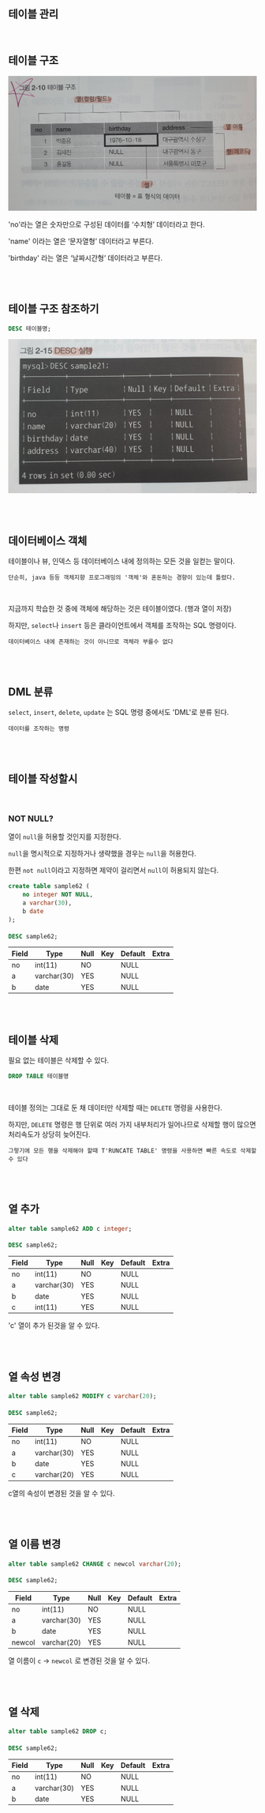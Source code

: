 ## 테이블 관리

<BR/>

## 테이블 구조

![이미지](/programming/img/입문160.PNG)

'no'라는 열은 숫자만으로 구성된 데이터를 ‘수치형’ 데이터라고 한다.

'name' 이라는 열은 ‘문자열형’ 데이터라고 부른다. 

'birthday' 라는 열은 ‘날짜시간형’ 데이터라고 부른다.


<br/><BR/>





## 테이블 구조 참조하기

```sql
DESC 테이블명;
```

![이미지](/programming/img/입문161.PNG)


<br/><br/>

## 데이터베이스 객체

테이블이나 뷰, 인덱스 등 데이터베이스 내에 정의하는 모든 것을 일컫는 말이다.

```
단순히, java 등등 객체지향 프로그래밍의 '객체'와 혼돈하는 경향이 있는데 틀렸다.
```

<br/>

지금까지 학습한 것 중에 객체에 해당하는 것은 테이블이였다. (행과 열이 저장)

하지만, `select`나 `insert` 등은 클라이언트에서 객체를 조작하는 SQL 명령이다.

```
데이터베이스 내에 존재하는 것이 아니므로 객체라 부를수 없다
```

<br/><br/>

## DML 분류

`select`, `insert`, `delete`, `update` 는 SQL 명령 중에서도 'DML'로 분류 된다.

```
데이터를 조작하는 명령
```

<br/><br/>

## 테이블 작성할시

<br/>

### NOT NULL?

열이 `null`을 허용할 것인지를 지정한다.

`null`을 명시적으로 지정하거나 생략했을 경우는 `null`을 허용한다.

한편 `not null`이라고 지정하면 제약이 걸리면서 `null`이 허용되지 않는다.


```sql
create table sample62 (
    no integer NOT NULL,
    a varchar(30),
    b date
);

DESC sample62;
```


| Field | Type | Null | Key | Default | Extra |
| --- | --- | --- | --- | --- | --- |
| no | int(11) | NO |  | NULL |  |
| a | varchar(30) | YES |  | NULL |  |
| b | date | YES |  | NULL |  |


<br/><br/>

## 테이블 삭제

필요 없는 테이블은 삭제할 수 있다.

```sql
DROP TABLE 테이블명
```

<br/>

테이블 정의는 그대로 둔 채 데이터만 삭제할 때는 `DELETE` 명령을 사용한다.

하지만, `DELETE` 명령은 행 단위로 여러 가지 내부처리가 일어나므로 삭제할 행이 많으면 처리속도가 상당히 늦어진다.

```
그렇기에 모든 행을 삭제해야 할때 T'RUNCATE TABLE' 명령을 사용하면 빠른 속도로 삭제할 수 있다
```

<br/><br/>

## 열 추가

```sql
alter table sample62 ADD c integer;

DESC sample62;
```

| Field | Type | Null | Key | Default | Extra |
| --- | --- | --- | --- | --- | --- |
| no | int(11) | NO |  | NULL |  |
| a | varchar(30) | YES |  | NULL |  |
| b | date | YES |  | NULL |  |
| c | int(11) | YES |  | NULL |  |


'c' 열이 추가 된것을 알 수 있다.


<br/><br/>

## 열 속성 변경

```sql
alter table sample62 MODIFY c varchar(20);

DESC sample62;
```

| Field | Type | Null | Key | Default | Extra |
| --- | --- | --- | --- | --- | --- |
| no | int(11) | NO |  | NULL |  |
| a | varchar(30) | YES |  | NULL |  |
| b | date | YES |  | NULL |  |
| c | varchar(20) | YES |  | NULL |  |


c열의 속성이 변경된 것을 알 수 있다.


<br/><br/>

## 열 이름 변경


```sql
alter table sample62 CHANGE c newcol varchar(20);

DESC sample62;
```

| Field | Type | Null | Key | Default | Extra |
| --- | --- | --- | --- | --- | --- |
| no | int(11) | NO |  | NULL |  |
| a | varchar(30) | YES |  | NULL |  |
| b | date | YES |  | NULL |  |
| newcol | varchar(20) | YES |  | NULL |  |

열 이름이 `c` -> `newcol` 로 변경된 것을 알 수 있다.


<br/><br/>

## 열 삭제

```sql
alter table sample62 DROP c;

DESC sample62;
```


| Field | Type | Null | Key | Default | Extra |
| --- | --- | --- | --- | --- | --- |
| no | int(11) | NO |  | NULL |  |
| a | varchar(30) | YES |  | NULL |  |
| b | date | YES |  | NULL |  |

